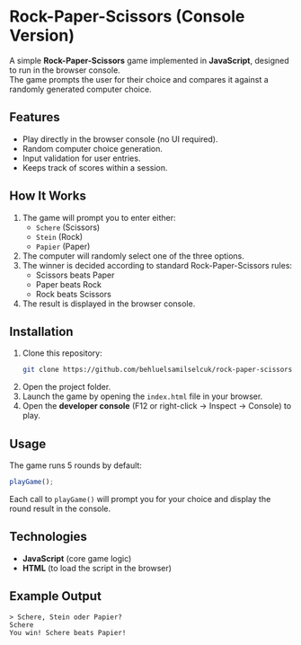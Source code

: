 # Rock-Paper-Scissors (Console Version)

A simple **Rock-Paper-Scissors** game implemented in **JavaScript**, designed to run in the browser console.  
The game prompts the user for their choice and compares it against a randomly generated computer choice.  

## Features
- Play directly in the browser console (no UI required).
- Random computer choice generation.
- Input validation for user entries.
- Keeps track of scores within a session.

## How It Works
1. The game will prompt you to enter either:
   - `Schere` (Scissors)  
   - `Stein` (Rock)  
   - `Papier` (Paper)  
2. The computer will randomly select one of the three options.  
3. The winner is decided according to standard Rock-Paper-Scissors rules:
   - Scissors beats Paper  
   - Paper beats Rock  
   - Rock beats Scissors  
4. The result is displayed in the browser console.  

## Installation
1. Clone this repository:
   ```bash
   git clone https://github.com/behluelsamilselcuk/rock-paper-scissors.git
   ```
2. Open the project folder.
3. Launch the game by opening the `index.html` file in your browser.
4. Open the **developer console** (F12 or right-click → Inspect → Console) to play.

## Usage
The game runs 5 rounds by default:
```javascript
playGame();
```
Each call to `playGame()` will prompt you for your choice and display the round result in the console.

## Technologies
- **JavaScript** (core game logic)
- **HTML** (to load the script in the browser)

## Example Output
```
> Schere, Stein oder Papier?
Schere
You win! Schere beats Papier!
```

